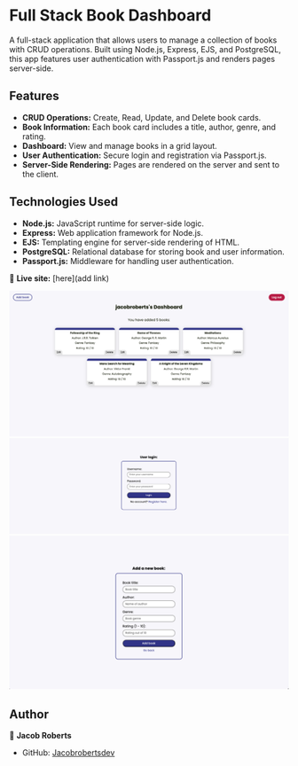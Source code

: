 # Full Stack Book Dashboard

A full-stack application that allows users to manage a collection of books with CRUD operations. Built using Node.js, Express, EJS, and PostgreSQL, this app features user authentication with Passport.js and renders pages server-side.

## Features

- **CRUD Operations:** Create, Read, Update, and Delete book cards.
- **Book Information:** Each book card includes a title, author, genre, and rating.
- **Dashboard:** View and manage books in a grid layout.
- **User Authentication:** Secure login and registration via Passport.js.
- **Server-Side Rendering:** Pages are rendered on the server and sent to the client.

## Technologies Used

- **Node.js:** JavaScript runtime for server-side logic.
- **Express:** Web application framework for Node.js.
- **EJS:** Templating engine for server-side rendering of HTML.
- **PostgreSQL:** Relational database for storing book and user information.
- **Passport.js:** Middleware for handling user authentication.

🔗 **Live site:** [here](add link)

<img src="/public/images/Screen Shot 2024-08-21 at 8.12.21 PM.png" width="600px" alt="Screenshot">
<img src="/public/images/Screen Shot 2024-08-21 at 8.15.53 PM.png" width="600px" alt="Screenshot">
<img src="/public/images/Screen Shot 2024-08-21 at 8.13.28 PM.png" width="600px" alt="Screenshot">

## Author

👤 **Jacob Roberts**

- GitHub: [Jacobrobertsdev](https://github.com/jacobrobertsdev)
